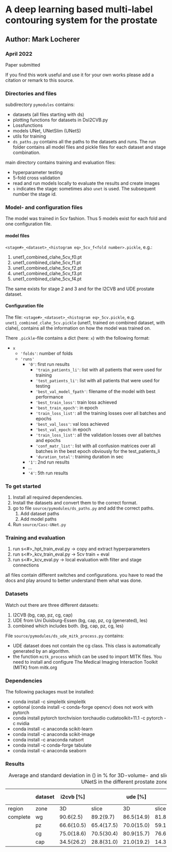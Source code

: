 # A deep learning based multi-label contouring system for the prostate

## Author: Mark Locherer

### April 2022

Paper submitted

If you find this work useful and use it for your own works please add a citation or remark to this source.

### Directories and files

subdirectory ```pymodules``` contains:
- datasets (all files starting with ds)
- plotting functions for datasets in DsI2CVB.py
- Lossfunctions
- models UNet, UNetSlim (UNetS)
- utils for training
- ```ds_paths.py``` contains all the paths to the datasets and runs. The run folder contains all model files and pickle files for each dataset and stage combination.

main directory contains training and evaluation files:

- hyperparameter testing
- 5-fold cross validation
- read and run models locally to evaluate the results and create images
- ```s``` indicates the stage: sometimes also ```unet``` is used. The subsequent number the stage id.

### Model- and configuration files

The model was trained in 5cv fashion. Thus 5 models exist for each fold and one configuration file.

#### model files

```<stage#>_<dataset>_<histogram eq>_5cv_f<fold number>.pickle```, 
e.g.:
1. unet1_combined_clahe_5cv_f0.pt
2. unet1_combined_clahe_5cv_f1.pt
3. unet1_combined_clahe_5cv_f2.pt
4. unet1_combined_clahe_5cv_f3.pt
5. unet1_combined_clahe_5cv_f4.pt

The same exists for stage 2 and 3 and for the I2CVB and UDE prostate dataset.

#### Configuration file

 The file:
```<stage#>_<dataset>_<histogram eq>_5cv.pickle```, e.g. ```unet1_combined_clahe_5cv.pickle``` (unet1, trained on combined dataset, with clahe), contains all the information on how the model was trained on.

There ```.pickle```-file contains a dict (here: ```x```) with the following format:
- ```x``` 
  - ```'folds'```: number of folds 
  - ```'runs'```
    - ```'0'```: first run results
      - ```'train_patients_li'```: list with all patients that were used for training
      - ```'test_patients_li'```: list with all patients that were used for testing
      - ```'best_val_model_fpath'```: filename of the model with best performance
      - ```'best_train_loss'```: train loss achieved
      - ```'best_train_epoch'```: in epoch
      - ```'train_loss_list'```: all the training losses over all batches and epochs
      - ```'best_val_loss'```: val loss achieved
      - ```'best_val_epoch```: in epoch
      - ```'train_loss_list'```: all the validation losses over all batches and epochs
      - ```'conf_matr_list'```: list with all confusion matrices over all batches in the best epoch obviously for the test_patients_li
      - ```'duration_total'```: training duration in sec 
    - ```'1'```: 2nd run results
    - ... 
    - ```'4'```: 5th run results

### To get started

1. Install all required dependencies.
2. Install the datasets and convert them to the correct format.
3. go to file ```source/pymodules/ds_paths.py``` and add the correct paths.
   1. Add dataset paths
   2. Add model paths
4. Run ```source/Casc-UNet.py```

### Training and evaluation

1. run s<#>_hpt_train_eval.py -> copy and extract hyperparameters
2. run s<#>_kcv_train_eval.py -> 5cv train + eval
3. run s<#>_kcv_eval.py -> local evaluation with filter and stage connections

all files contain different switches and configurations. you have to read the docs and play around to better understand
them what was done.

### Datasets

Watch out there are three different datasets:

1. I2CVB (bg, cap, pz, cg, cap)
2. UDE from Uni Duisburg-Essen (bg, cap, pz, cg (generated), les)
3. combined which includes both. (bg, cap, pz, cg, les)

File ```source/pymodules/ds_ude_mitk_process.py``` contains:

- UDE dataset does not contain the cg class. This class is automatically generated by an algorithm.
- the function ```mitk_process``` which can be used to import MITK files. You need to install and configure The Medical
  Imaging Interaction Toolkit (MITK) from mitk.org

### Dependencies

The following packages must be installed:

- conda install -c simpleitk simpleitk
- optional (conda install -c conda-forge opencv) does not work with pytorch
- conda install pytorch torchvision torchaudio cudatoolkit=11.1 -c pytorch -c nvidia
- conda install -c anaconda scikit-learn
- conda install -c anaconda scikit-image
- conda install -c anaconda natsort
- conda install -c conda-forge tabulate
- conda install -c anaconda seaborn 

### Results

<table>
    <caption>Average and standard deviation in () in % for 3D-volume- and slice-based DSC results for
Casc-UNetS in the different prostate zones.</caption>
    <thead>
        <tr>
            <th></th>
            <th>dataset</th>
            <th>i2cvb [%]</th>
            <th></th>
            <th>ude [%]</th>
            <th></th>
            <th>combined [%]</th>
            <th></th>
        </tr>
    </thead>
    <tbody>
        <tr>
            <td>region</td>
            <td>zone</td>
            <td>3D</td>
            <td>slice</td>
            <td>3D</td>
            <td>slice</td>
            <td>3D</td>
            <td>slice</td>
        </tr>
    <tr>
        <td>complete</td>
        <td>wg</td>
        <td>90.6(2.5)</td>
        <td>89.2(9.7)</td>
        <td>86.5(14.9)</td>
        <td>81.8(22.0)</td>
        <td>88.1(11.8)</td>
        <td>84.5(18.8)</td>
    </tr>
    <tr>
        <td></td>
        <td>pz</td>
        <td>66.6(10.5)</td>
        <td>65.4(17.5)</td>
        <td>70.0(15.0)</td>
        <td>59.1(31.4)</td>
        <td>68.9(11.7)</td>
        <td>62.0(26.3)</td>
    </tr>
    <tr>
        <td></td>
        <td>cg</td>
        <td>75.0(18.6)</td>
        <td>70.5(30.4)</td>
        <td>80.9(15.7)</td>
        <td>76.6(22.5)</td>
        <td>78.7(16.8)</td>
        <td>74.7(25.2)</td>
    </tr>
    <tr>
        <td></td>
        <td>cap</td>
        <td>34.5(26.2)</td>
        <td>28.8(31.0)</td>
        <td>21.0(19.2)</td>
        <td>14.3(24.1)</td>
        <td>22.1(20.7)</td>
        <td>18.2(26.3)</td>
    </tr>
    </tbody>
</table>
